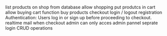 list products on shop from database 
allow shopping
put produtcs in cart
allow buying
cart function 
buy products checkout
login / logout
registration
Authentication: Users log in or sign up before proceeding to checkout.
realtime mail when checkout
admin can only acces admin pannel seprate login 
CRUD operations

